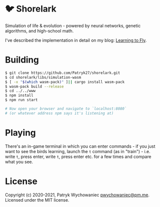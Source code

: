 # 🐦 Shorelark

Simulation of life & evolution - powered by neural networks, genetic algorithms, and high-school math.

I've described the implementation in detail on my blog: [Learning to Fly](https://pwy.io/en/posts/learning-to-fly-pt1).

# Building

```bash
$ git clone https://github.com/Patryk27/shorelark.git
$ cd shorelark/libs/simulation-wasm
$ [ -x "$(which wasm-pack)" ]|| cargo install wasm-pack
$ wasm-pack build --release
$ cd ../../www
$ npm install
$ npm run start

# Now open your browser and navigate to `localhost:8080`
# (or whatever address npm says it's listening at)
```

# Playing

There's an in-game terminal in which you can enter commands - if you just want to see the birds 
learning, launch the `t` command (as in "train") - i.e. write `t`, press enter, write `t`, press 
enter etc. for a few times and compare what you see.

# License

Copyright (c) 2020-2021, Patryk Wychowaniec <pwychowaniec@pm.me>.    
Licensed under the MIT license.
